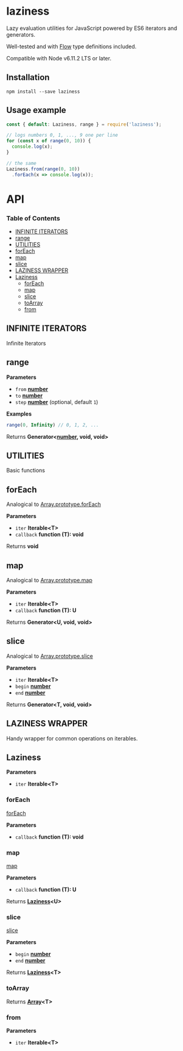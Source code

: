 # laziness

Lazy evaluation utilities for JavaScript powered by ES6 iterators and generators.

Well-tested and with [Flow](https://flow.org/) type definitions included.

Compatible with Node v6.11.2 LTS or later.

## Installation

`npm install --save laziness`

## Usage example

```javascript
const { default: Laziness, range } = require('laziness');

// logs numbers 0, 1, ..., 9 one per line
for (const x of range(0, 10)) {
  console.log(x);
}

// the same
Laziness.from(range(0, 10))
  .forEach(x => console.log(x));
```

# API

<!-- Generated by documentation.js. Update this documentation by updating the source code. -->

### Table of Contents

-   [INFINITE ITERATORS](#infinite-iterators)
-   [range](#range)
-   [UTILITIES](#utilities)
-   [forEach](#foreach)
-   [map](#map)
-   [slice](#slice)
-   [LAZINESS WRAPPER](#laziness-wrapper)
-   [Laziness](#laziness)
    -   [forEach](#foreach-1)
    -   [map](#map-1)
    -   [slice](#slice-1)
    -   [toArray](#toarray)
    -   [from](#from)

## INFINITE ITERATORS

Infinite Iterators


## range

**Parameters**

-   `from` **[number](https://developer.mozilla.org/en-US/docs/Web/JavaScript/Reference/Global_Objects/Number)** 
-   `to` **[number](https://developer.mozilla.org/en-US/docs/Web/JavaScript/Reference/Global_Objects/Number)** 
-   `step` **[number](https://developer.mozilla.org/en-US/docs/Web/JavaScript/Reference/Global_Objects/Number)**  (optional, default `1`)

**Examples**

```javascript
range(0, Infinity) // 0, 1, 2, ...
```

Returns **Generator&lt;[number](https://developer.mozilla.org/en-US/docs/Web/JavaScript/Reference/Global_Objects/Number), void, void>** 

## UTILITIES

Basic functions


## forEach

Analogical to [Array.prototype.forEach](https://developer.mozilla.org/en-US/docs/Web/JavaScript/Reference/Global_Objects/Array/forEach)

**Parameters**

-   `iter` **Iterable&lt;T>** 
-   `callback` **function (T): void** 

Returns **void** 

## map

Analogical to [Array.prototype.map](https://developer.mozilla.org/en-US/docs/Web/JavaScript/Reference/Global_Objects/Array/map)

**Parameters**

-   `iter` **Iterable&lt;T>** 
-   `callback` **function (T): U** 

Returns **Generator&lt;U, void, void>** 

## slice

Analogical to [Array.prototype.slice](https://developer.mozilla.org/en-US/docs/Web/JavaScript/Reference/Global_Objects/Array/slice)

**Parameters**

-   `iter` **Iterable&lt;T>** 
-   `begin` **[number](https://developer.mozilla.org/en-US/docs/Web/JavaScript/Reference/Global_Objects/Number)** 
-   `end` **[number](https://developer.mozilla.org/en-US/docs/Web/JavaScript/Reference/Global_Objects/Number)** 

Returns **Generator&lt;T, void, void>** 

## LAZINESS WRAPPER

Handy wrapper for common operations on iterables.


## Laziness

**Parameters**

-   `iter` **Iterable&lt;T>** 

### forEach

[forEach](#foreach)

**Parameters**

-   `callback` **function (T): void** 

### map

[map](#map)

**Parameters**

-   `callback` **function (T): U** 

Returns **[Laziness](#laziness)&lt;U>** 

### slice

[slice](#slice)

**Parameters**

-   `begin` **[number](https://developer.mozilla.org/en-US/docs/Web/JavaScript/Reference/Global_Objects/Number)** 
-   `end` **[number](https://developer.mozilla.org/en-US/docs/Web/JavaScript/Reference/Global_Objects/Number)** 

Returns **[Laziness](#laziness)&lt;T>** 

### toArray

Returns **[Array](https://developer.mozilla.org/en-US/docs/Web/JavaScript/Reference/Global_Objects/Array)&lt;T>** 

### from

**Parameters**

-   `iter` **Iterable&lt;T>** 
